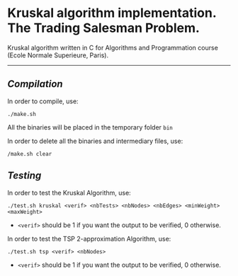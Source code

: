 # Kruskal algorithm implementation. The Trading Salesman Problem. #

Kruskal algorithm written in C for Algorithms and Programmation course (Ecole Normale Superieure, Paris).

---
## _Compilation_ ##

In order to compile, use:

`./make.sh`

All the binaries will be placed in the temporary folder `bin`  

In order to delete all the binaries and intermediary files, use:

`/make.sh clear`

## _Testing_ ##

In order to test the Kruskal Algorithm, use:

`./test.sh kruskal <verif> <nbTests> <nbNodes> <nbEdges> <minWeight> <maxWeight>`

- `<verif>` should be 1 if you want the output to be verified, 0 otherwise.

In order to test the TSP 2-approximation Algorithm, use:

`./test.sh tsp <verif> <nbNodes>`

- `<verif>` should be 1 if you want the output to be verified, 0 otherwise.
